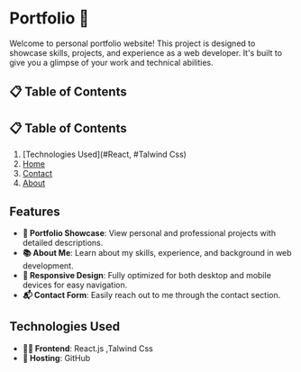 # Portfolio 🌟

Welcome to personal portfolio website! This project is designed to showcase skills, projects, and experience as a web developer. It's built to give you a glimpse of your work and technical abilities.


## 📋 Table of Contents

## 📋 Table of Contents

1. [Technologies Used](#React, #Talwind Css)
4. [Home](#home)
5. [Contact](#contact)
6. [About](#about)

## Features
- **💼 Portfolio Showcase**: View personal and professional projects with detailed descriptions.
- **📚 About Me**: Learn about my skills, experience, and background in web development.
- **📱 Responsive Design**: Fully optimized for both desktop and mobile devices for easy navigation.
- **📬 Contact Form**: Easily reach out to me through the contact section.


## Technologies Used

- **👨‍💻 Frontend**: React.js ,Talwind Css
- **🔐 Hosting**: GitHub